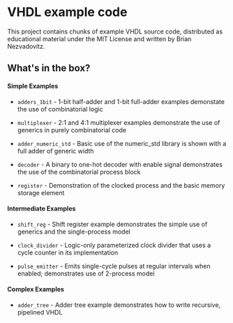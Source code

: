 VHDL example code
=================

This project contains chunks of example VHDL source code, distributed as educational material under the MIT License and written by Brian Nezvadovitz.

What's in the box?
------------------

#### Simple Examples

 * <code>adders_1bit</code> - 1-bit half-adder and 1-bit full-adder examples demonstate the use of combinatorial logic

 * <code>multiplexer</code> - 2:1 and 4:1 multiplexer examples demonstrate the use of generics in purely combinatorial code

 * <code>adder_numeric_std</code> - Basic use of the numeric_std library is shown with a full adder of generic width

 * <code>decoder</code> - A binary to one-hot decoder with enable signal demonstrates the use of the combinatorial process block

 * <code>register</code> - Demonstration of the clocked process and the basic memory storage element

#### Intermediate Examples

 * <code>shift_reg</code> - Shift register example demonstrates the simple use of generics and the single-process model

 * <code>clock_divider</code> - Logic-only parameterized clock divider that uses a cycle counter in its implementation

 * <code>pulse_emitter</code> - Emits single-cycle pulses at regular intervals when enabled; demonstrates use of 2-process model

#### Complex Examples

 * <code>adder_tree</code> - Adder tree example demonstrates how to write recursive, pipelined VHDL
